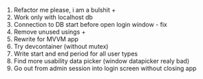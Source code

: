 1. Refactor me please, i am a bulshit +
2. Work only with localhost db
3. Connection to DB start before open login window - fix 
4. Remove unused usings + 
5. Rewrite for MVVM app
6. Try devcontainer (without mutex)
7. Write start and end period for all user types
8. Find more usability data picker (window datapicker realy bad)
9. Go out from admin session into login screen without closing app